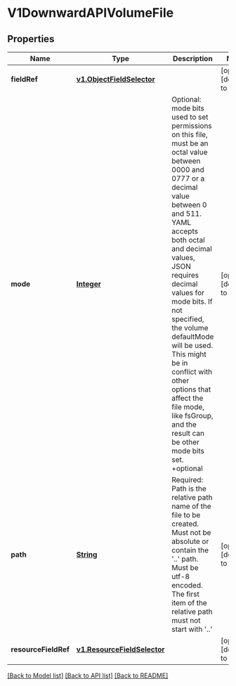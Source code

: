 # V1DownwardAPIVolumeFile
## Properties

Name | Type | Description | Notes
------------ | ------------- | ------------- | -------------
**fieldRef** | [**v1.ObjectFieldSelector**](v1.ObjectFieldSelector.md) |  | [optional] [default to null]
**mode** | [**Integer**](integer.md) | Optional: mode bits used to set permissions on this file, must be an octal value between 0000 and 0777 or a decimal value between 0 and 511. YAML accepts both octal and decimal values, JSON requires decimal values for mode bits. If not specified, the volume defaultMode will be used. This might be in conflict with other options that affect the file mode, like fsGroup, and the result can be other mode bits set. +optional | [optional] [default to null]
**path** | [**String**](string.md) | Required: Path is  the relative path name of the file to be created. Must not be absolute or contain the &#39;..&#39; path. Must be utf-8 encoded. The first item of the relative path must not start with &#39;..&#39; | [optional] [default to null]
**resourceFieldRef** | [**v1.ResourceFieldSelector**](v1.ResourceFieldSelector.md) |  | [optional] [default to null]

[[Back to Model list]](../README.md#documentation-for-models) [[Back to API list]](../README.md#documentation-for-api-endpoints) [[Back to README]](../README.md)

